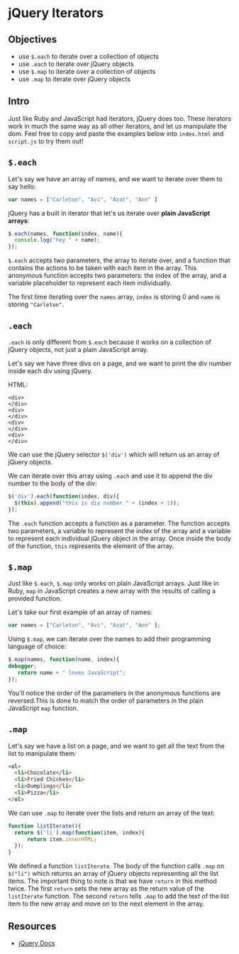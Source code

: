 # jQuery Iterators

## Objectives
+ use `$.each` to iterate over a collection of objects
+ use `.each` to iterate over jQuery objects
+ use `$.map` to iterate over a collection of objects
+ use `.map` to iterate over jQuery objects

## Intro

Just like Ruby and JavaScript had iterators, jQuery does too. These iterators work in much the same way as all other iterators, and let us manipulate the dom. Feel free to copy and paste the examples below into `index.html` and `script.js` to try them out!

## `$.each`

Let's say we have an array of names, and we want to iterate over them to say hello:

```js
var names = ["Carleton", "Avi", "Azat", "Ann" ]
```

jQuery has a built in iterator that let's us iterate over **plain JavaScript arrays**:

```js
$.each(names, function(index, name){
  console.log("hey " + name);
});
```

`$.each` accepts two parameters, the array to iterate over, and a function that contains the actions to be taken with each item in the array. This anonymous function accepts two parameters: the index of the array, and a variable placeholder to represent each item individually.

The first time iterating over the `names` array, `index` is storing 0 and `name` is storing `"Carleton"`.

## `.each`

`.each` is only different from `$.each` because it works on a collection of jQuery objects, not just a plain JavaScript array.

Let's say we have three divs on a page, and we want to print the div number inside each div using jQuery.

HTML:
```
<div>
</div>
<div>
</div>
<div>
</div>
<div>
</div>
```
We can use the jQuery selector `$('div')` which will return us an array of jQuery objects.

We can iterate over this array using `.each` and use it to append the div number to the body of the div:

```js
$('div').each(function(index, div){
  $(this).append("this is div number " + (index + 1));
});
```

The `.each` function accepts a function as a parameter. The function accepts two parameters, a variable to represent the index of the array and a variable to represent each individual jQuery object in the array. Once inside the body of the  function, `this` represents the element of the array.


## `$.map`

Just like `$.each`, `$.map` only works on plain JavaScript arrays. Just like in Ruby, `map` in JavaScript creates a new array with the results of calling a provided function.

Let's take our first example of an array of names:

```js
var names = ["Carleton", "Avi", "Azat", "Ann" ];
```

Using `$.map`, we can iterate over the names to add their programming language of choice:

```js
$.map(names, function(name, index){
debugger;
   return name + " loves JavaScript"; 
});
```

You'll notice the order of the parameters in the anonymous functions are reversed.This is done to match the order of parameters in the plain JavaScript `map` function.

## `.map`

Let's say we have a list on a page, and we want to get all the text from the list to manipulate them:

```html
<ol>
  <li>Chocolate</li>
  <li>Fried Chicken</li>
  <li>Dumplings</li>
  <li>Pizza</li>
</ol>
```

We can use `.map` to iterate over the lists and return an array of the text:

```js
function listIterate(){
  return $('li').map(function(item, index){
      return item.innerHTML;
  });
}
``` 

We defined a function `listIterate`. The body of the function calls `.map` on `$("li")` which returns an array of jQuery objects representing all the list items. The important thing to note is that we have `return` in this method twice. The first `return` sets the new array as the return value of the `listIterate` function. The second `return` tells `.map` to add the text of the list item to the new array and move on to the next element in the array.

## Resources
+ [jQuery Docs](https://github.com/learn-co-curriculum/js-jquery-iterators)
